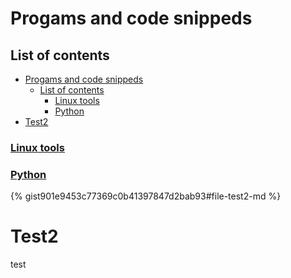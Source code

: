 # Progams and code snippeds

## List of contents

- [Progams and code snippeds](#progams-and-code-snippeds)
  - [List of contents](#list-of-contents)
    - [Linux tools](#linux-tools)
    - [Python](#python)
- [Test2](#test2)

### [Linux tools](/linux_tools/linux_tools_index.md)

### [Python](python/python_index.md)

{% gist901e9453c77369c0b41397847d2bab93#file-test2-md %}


# Test2
test